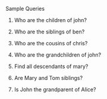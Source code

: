 Sample Queries
1.	Who are the children of john?
 
2.	Who are the siblings of ben?
 
3.	Who are the cousins of chris?
 
4.	Who are the grandchildren of john?
 
5.	Find all descendants of mary?
 
6.	Are Mary and Tom siblings?
 
7.	Is John the grandparent of Alice?
 

